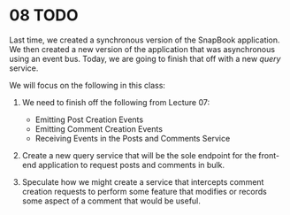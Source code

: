 # 08 TODO

Last time, we created a synchronous version of the SnapBook application. We then created a new version of the application that was asynchronous using an event bus. Today, we are going to finish that off with a new *query* service.

We will focus on the following in this class:

1. We need to finish off the following from Lecture 07:
   - Emitting Post Creation Events
   - Emitting Comment Creation Events
   - Receiving Events in the Posts and Comments Service

2. Create a new query service that will be the sole endpoint for the front-end application to request posts and comments in bulk.

3. Speculate how we might create a service that intercepts comment creation requests to perform some feature that modifies or records some aspect of a comment that would be useful.
